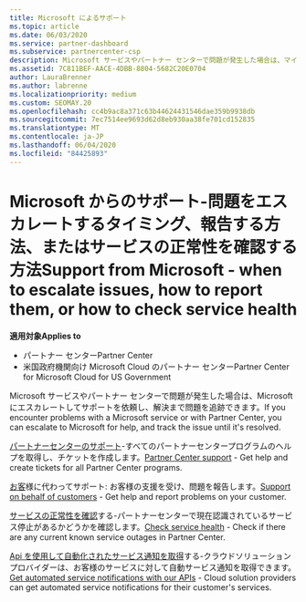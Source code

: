 ```yaml
---
title: Microsoft によるサポート
ms.topic: article
ms.date: 06/03/2020
ms.service: partner-dashboard
ms.subservice: partnercenter-csp
description: Microsoft サービスやパートナー センターで問題が発生した場合は、マイクロソフトにエスカレートしてサポートを依頼し、解決まで問題を追跡できます。
ms.assetid: 7C811BEF-AACE-4DBB-8804-5682C20E0704
author: LauraBrenner
ms.author: labrenne
ms.localizationpriority: medium
ms.custom: SEOMAY.20
ms.openlocfilehash: cc4b9ac8a371c63b44624431546dae359b9938db
ms.sourcegitcommit: 7ec7514ee9693d62d8eb930aa38fe701cd152835
ms.translationtype: MT
ms.contentlocale: ja-JP
ms.lasthandoff: 06/04/2020
ms.locfileid: "84425893"
---
```

# <a name="support-from-microsoft---when-to-escalate-issues-how-to-report-them-or-how-to-check-service-health"></a><span data-ttu-id="cfe48-103">Microsoft からのサポート-問題をエスカレートするタイミング、報告する方法、またはサービスの正常性を確認する方法</span><span class="sxs-lookup"><span data-stu-id="cfe48-103">Support from Microsoft - when to escalate issues, how to report them, or how to check service health</span></span>

<span data-ttu-id="cfe48-104">**適用対象**</span><span class="sxs-lookup"><span data-stu-id="cfe48-104">**Applies to**</span></span>

- <span data-ttu-id="cfe48-105">パートナー センター</span><span class="sxs-lookup"><span data-stu-id="cfe48-105">Partner Center</span></span>
- <span data-ttu-id="cfe48-106">米国政府機関向け Microsoft Cloud のパートナー センター</span><span class="sxs-lookup"><span data-stu-id="cfe48-106">Partner Center for Microsoft Cloud for US Government</span></span>

<span data-ttu-id="cfe48-107">Microsoft サービスやパートナー センターで問題が発生した場合は、Microsoft にエスカレートしてサポートを依頼し、解決まで問題を追跡できます。</span><span class="sxs-lookup"><span data-stu-id="cfe48-107">If you encounter problems with a Microsoft service or with Partner Center, you can escalate to Microsoft for help, and track the issue until it's resolved.</span></span>

<span data-ttu-id="cfe48-108">[パートナーセンターのサポート](report-problems-with-partner-center.md)-すべてのパートナーセンタープログラムのヘルプを取得し、チケットを作成します。</span><span class="sxs-lookup"><span data-stu-id="cfe48-108">[Partner Center support](report-problems-with-partner-center.md) - Get help and create tickets for all Partner Center programs.</span></span>

<span data-ttu-id="cfe48-109">[お客](report-problems-on-behalf-of-a-customer.md)様に代わってサポート: お客様の支援を受け、問題を報告します。</span><span class="sxs-lookup"><span data-stu-id="cfe48-109">[Support on behalf of customers](report-problems-on-behalf-of-a-customer.md) - Get help and report problems on your customer.</span></span>

<span data-ttu-id="cfe48-110">[サービスの正常性を確認](check-service-health.md)する-パートナーセンターで現在認識されているサービス停止があるかどうかを確認します。</span><span class="sxs-lookup"><span data-stu-id="cfe48-110">[Check service health](check-service-health.md) - Check if there are any current known service outages in Partner Center.</span></span>

<span data-ttu-id="cfe48-111">[Api を使用して自動化されたサービス通知を取得](get-automated-service-notifications-with-our-apis.md)する-クラウドソリューションプロバイダーは、お客様のサービスに対して自動サービス通知を取得できます。</span><span class="sxs-lookup"><span data-stu-id="cfe48-111">[Get automated service notifications with our APIs](get-automated-service-notifications-with-our-apis.md) - Cloud solution providers can get automated service notifications for their customer's services.</span></span>


 

 



